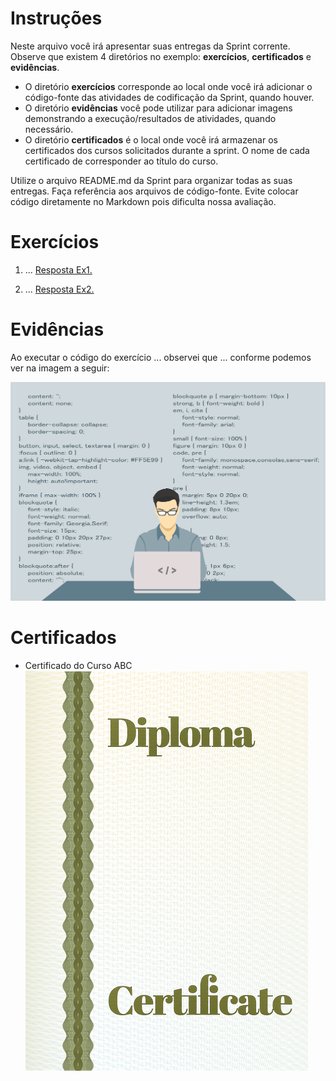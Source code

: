 
# Instruções

Neste arquivo você irá apresentar suas entregas da Sprint corrente. Observe que existem 4 diretórios no exemplo: **exercícios**, **certificados** e **evidências**.

 - O diretório **exercícios** corresponde ao local onde você irá adicionar o código-fonte das atividades de codificação da Sprint, quando houver.
 - O diretório **evidências** você pode utilizar para adicionar imagens demonstrando a execução/resultados de atividades, quando necessário.
 - O diretório **certificados** é o local onde você irá armazenar os certificados dos cursos solicitados durante a sprint. O nome de cada certificado de corresponder ao título do curso.

Utilize o arquivo README.md da Sprint para organizar todas as suas entregas. Faça referência aos arquivos de código-fonte. Evite colocar código diretamente no Markdown pois dificulta nossa avaliação.


# Exercícios


1. ...
[Resposta Ex1.](exercicios/ex1.txt)


2. ...
[Resposta Ex2.](exercicios/ex2.txt)




# Evidências


Ao executar o código do exercício ... observei que ... conforme podemos ver na imagem a seguir:


![Evidencia 1](evidencias/sample.webp)



# Certificados


- Certificado do Curso ABC
![Curso ABC](certificados/sample.png)


